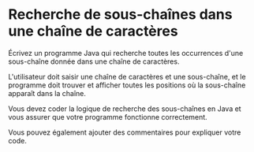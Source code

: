 # Recherche de sous-chaînes dans une chaîne de caractères

Écrivez un programme Java qui recherche toutes les occurrences d'une sous-chaîne 
donnée dans une chaîne de caractères. 

L'utilisateur doit saisir une chaîne de caractères et une sous-chaîne, et le 
programme doit trouver et afficher toutes les positions où la sous-chaîne 
apparaît dans la chaîne. 

Vous devez coder la logique de recherche des sous-chaînes en Java et vous 
assurer que votre programme fonctionne correctement. 

Vous pouvez également ajouter des commentaires pour expliquer votre code.